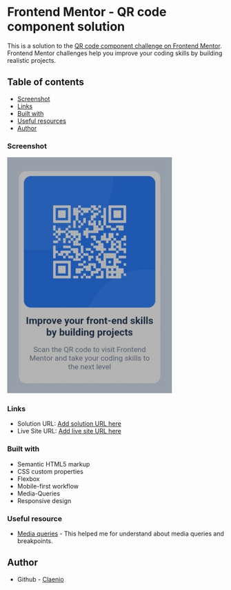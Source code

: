 # Frontend Mentor - QR code component solution

This is a solution to the [QR code component challenge on Frontend Mentor](https://www.frontendmentor.io/challenges/qr-code-component-iux_sIO_H). Frontend Mentor challenges help you improve your coding skills by building realistic projects. 

## Table of contents

  - [Screenshot](#screenshot)
  - [Links](#links)
  - [Built with](#built-with)
  - [Useful resources](#useful-resources)
- [Author](#author)


### Screenshot

![](images/Screenshot.jpg)

### Links

- Solution URL: [Add solution URL here](https://github.com/Claenio/QR-Code-Challenge)
- Live Site URL: [Add live site URL here](https://htmlpreview.github.io/?https://github.com/Claenio/QR-Code-Challenge/blob/master/index.html)

### Built with

- Semantic HTML5 markup
- CSS custom properties
- Flexbox
- Mobile-first workflow
- Media-Queries
- Responsive design

### Useful resource

- [Media queries](https://www.w3schools.com/css/css_rwd_mediaqueries.asp) - This helped me for understand about media queries and breakpoints.

## Author

- Github - [Claenio](https://github.com/Claenio)

